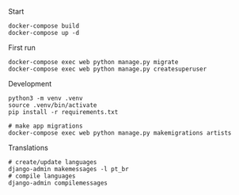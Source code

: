 
Start

    docker-compose build
    docker-compose up -d

First run

    docker-compose exec web python manage.py migrate
    docker-compose exec web python manage.py createsuperuser

Development

    python3 -m venv .venv
    source .venv/bin/activate
    pip install -r requirements.txt

    # make app migrations
    docker-compose exec web python manage.py makemigrations artists

Translations

    # create/update languages
    django-admin makemessages -l pt_br
    # compile languages
    django-admin compilemessages
